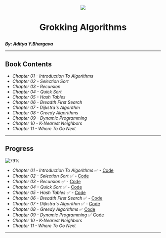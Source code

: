 <p align="center">
<img src="https://th.bing.com/th/id/OIP.KD6dfLl6giLhnCX9KkTyMwHaJS?pid=ImgDet&rs=1">
</p>

# <p align="center">Grokking Algorithms</p>
***By: Aditya Y.Bhargava***
***
## Book Contents
- *Chapter 01 - Introduction To Algorithms*
- *Chapter 02 - Selection Sort*
- *Chapter 03 - Recursion*
- *Chapter 04 - Quick Sort*
- *Chapter 05 - Hash Tables*
- *Chapter 06 - Breadth First Search*
- *Chapter 07 - Dijkstra's Algorithm*
- *Chapter 08 - Greedy Algorithms*
- *Chapter 09 - Dynamic Programming*
- *Chapter 10 - K-Nearest Neighbors*
- *Chapter 11 - Where To Go Next*
***
<!--
Emojis:
- 🏗️
- ✅
-->
## Progress
![79%](https://progress-bar.dev/79?title=Progress)
- *Chapter 01 - Introduction To Algorithms* ✅ - [Code](https://github.com/GeorgeBeshay/Grokking-Algorithms/tree/main/Grokking%20Algorithms/Chapter%2001)
- *Chapter 02 - Selection Sort* ✅ - [Code](https://github.com/GeorgeBeshay/Grokking-Algorithms/tree/main/Grokking%20Algorithms/Chapter%2002%20-%20Selection%20Sort)
- *Chapter 03 - Recursion* ✅ - [Code](https://github.com/GeorgeBeshay/Grokking-Algorithms/tree/main/Grokking%20Algorithms/Chapter%2003%20-%20Recursion)
- *Chapter 04 - Quick Sort* ✅ - [Code](https://github.com/GeorgeBeshay/Grokking-Algorithms/tree/main/Grokking%20Algorithms/Chapter%2004%20-%20Quick%20Sort)
- *Chapter 05 - Hash Tables* ✅ - [Code](https://github.com/GeorgeBeshay/Grokking-Algorithms/tree/main/Grokking%20Algorithms/Chapter%2005%20-%20Hash%20Tables)
- *Chapter 06 - Breadth First Search* ✅ - [Code](https://github.com/GeorgeBeshay/Grokking-Algorithms/tree/main/Grokking%20Algorithms/Chapter%2006%20-%20Breadth%20First%20Search)
- *Chapter 07 - Dijkstra's Algorithm* ✅ - [Code](https://github.com/GeorgeBeshay/Grokking-Algorithms/tree/main/Grokking%20Algorithms/Chapter%2007%20-%20Dijkstra's%20Algorithm)
- *Chapter 08 - Greedy Algorithms* ✅ [Code](https://github.com/GeorgeBeshay/Grokking-Algorithms/tree/main/Grokking%20Algorithms/Chapter%2008%20-%20Greedy%20Algorithms)
- *Chapter 09 - Dynamic Programming* ✅ [Code](https://github.com/GeorgeBeshay/Grokking-Algorithms/tree/main/Grokking%20Algorithms/Chapter%2009%20-%20Dynammic%20Programming)
- *Chapter 10 - K-Nearest Neighbors*
- *Chapter 11 - Where To Go Next*
***
